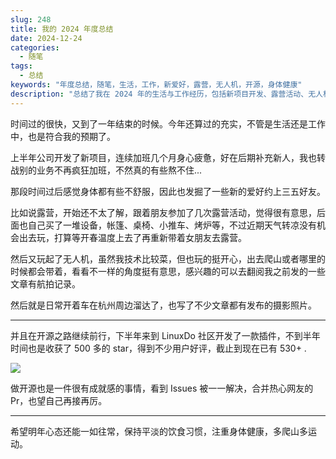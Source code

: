 ```yaml
---
slug: 248
title: 我的 2024 年度总结
date: 2024-12-24
categories:
  - 随笔
tags:
  - 总结
keywords: "年度总结，随笔，生活，工作，新爱好，露营，无人机，开源，身体健康"
description: "总结了我在 2024 年的生活与工作经历，包括新项目开发、露营活动、无人机摄影及开源项目的成就，分享了个人的 成长与收获。"
---
```


时间过的很快，又到了一年结束的时候。今年还算过的充实，不管是生活还是工作中，也是符合我的预期了。

上半年公司开发了新项目，连续加班几个月身心疲惫，好在后期补充新人，我也转战别的业务不再疯狂加班，不然真的有些熬不住...

那段时间过后感觉身体都有些不舒服，因此也发掘了一些新的爱好约上三五好友。

比如说露营，开始还不太了解，跟着朋友参加了几次露营活动，觉得很有意思，后面也自己买了一堆设备，帐篷、桌椅、小推车、烤炉等，不过近期天气转凉没有机会出去玩，打算等开春温度上去了再重新带着女朋友去露营。

然后又玩起了无人机，虽然我技术比较菜，但也玩的挺开心，出去爬山或者哪里的时候都会带着，看看不一样的角度挺有意思，感兴趣的可以去翻阅我之前发的一些文章有航拍记录。

然后就是日常开着车在杭州周边溜达了，也写了不少文章都有发布的摄影照片。

---

并且在开源之路继续前行，下半年来到 LinuxDo 社区开发了一款插件，不到半年时间也是收获了 500 多的 star，得到不少用户好评，截止到现在已有 530+ .

[![](https://gh-card.dev/repos/ezyshu/linuxdo-scripts.svg)](https://github.com/ezyshu/linuxdo-scripts)

做开源也是一件很有成就感的事情，看到 Issues 被一一解决，合并热心网友的 Pr，也望自己再接再厉。

---

希望明年心态还能一如往常，保持平淡的饮食习惯，注重身体健康，多爬山多运动。
